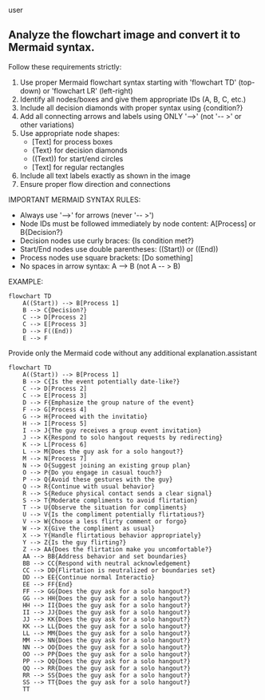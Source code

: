 user

## Analyze the flowchart image and convert it to Mermaid syntax.

Follow these requirements strictly:

1. Use proper Mermaid flowchart syntax starting with 'flowchart TD' (top-down) or 'flowchart LR' (left-right)
2. Identify all nodes/boxes and give them appropriate IDs (A, B, C, etc.)
3. Include all decision diamonds with proper syntax using {condition?}
4. Add all connecting arrows and labels using ONLY '-->' (not '-- >' or other variations)
5. Use appropriate node shapes:
   - [Text] for process boxes
   - {Text} for decision diamonds  
   - ((Text)) for start/end circles
   - [Text] for regular rectangles
6. Include all text labels exactly as shown in the image
7. Ensure proper flow direction and connections

IMPORTANT MERMAID SYNTAX RULES:
- Always use '-->' for arrows (never '-- >')
- Node IDs must be followed immediately by node content: A[Process] or B{Decision?}
- Decision nodes use curly braces: {Is condition met?}
- Start/End nodes use double parentheses: ((Start)) or ((End))
- Process nodes use square brackets: [Do something]
- No spaces in arrow syntax: A --> B (not A -- > B)

EXAMPLE:
```mermaid
flowchart TD
    A((Start)) --> B[Process 1]
    B --> C{Decision?}
    C --> D[Process 2]
    C --> E[Process 3]
    D --> F((End))
    E --> F
```

Provide only the Mermaid code without any additional explanation.assistant

```mermaid
flowchart TD
    A((Start)) --> B[Process 1]
    B --> C{Is the event potentially date-like?}
    C --> D[Process 2]
    C --> E[Process 3]
    D --> F{Emphasize the group nature of the event}
    F --> G[Process 4]
    G --> H{Proceed with the invitatio}
    H --> I[Process 5]
    I --> J{The guy receives a group event invitation}
    J --> K{Respond to solo hangout requests by redirecting}
    K --> L[Process 6]
    L --> M{Does the guy ask for a solo hangout?}
    M --> N[Process 7]
    N --> O{Suggest joining an existing group plan}
    O --> P{Do you engage in casual touch?}
    P --> Q{Avoid these gestures with the guy}
    Q --> R{Continue with usual behavior}
    R --> S{Reduce physical contact sends a clear signal}
    S --> T{Moderate compliments to avoid flirtation}
    T --> U{Observe the situation for compliments}
    U --> V{Is the compliment potentially flirtatious?}
    V --> W{Choose a less flirty comment or forgo}
    W --> X{Give the compliment as usual}
    X --> Y{Handle flirtatious behavior appropriately}
    Y --> Z{Is the guy flirting?}
    Z --> AA{Does the flirtation make you uncomfortable?}
    AA --> BB{Address behavior and set boundaries}
    BB --> CC{Respond with neutral acknowledgement}
    CC --> DD{Flirtation is neutralized or boundaries set}
    DD --> EE{Continue normal Interactio}
    EE --> FF{End}
    FF --> GG{Does the guy ask for a solo hangout?}
    GG --> HH{Does the guy ask for a solo hangout?}
    HH --> II{Does the guy ask for a solo hangout?}
    II --> JJ{Does the guy ask for a solo hangout?}
    JJ --> KK{Does the guy ask for a solo hangout?}
    KK --> LL{Does the guy ask for a solo hangout?}
    LL --> MM{Does the guy ask for a solo hangout?}
    MM --> NN{Does the guy ask for a solo hangout?}
    NN --> OO{Does the guy ask for a solo hangout?}
    OO --> PP{Does the guy ask for a solo hangout?}
    PP --> QQ{Does the guy ask for a solo hangout?}
    QQ --> RR{Does the guy ask for a solo hangout?}
    RR --> SS{Does the guy ask for a solo hangout?}
    SS --> TT{Does the guy ask for a solo hangout?}
    TT